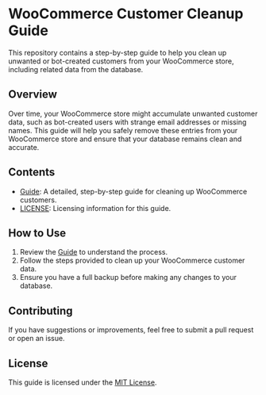 # WooCommerce Customer Cleanup Guide

This repository contains a step-by-step guide to help you clean up unwanted or bot-created customers from your WooCommerce store, including related data from the database.

## Overview

Over time, your WooCommerce store might accumulate unwanted customer data, such as bot-created users with strange email addresses or missing names. This guide will help you safely remove these entries from your WooCommerce store and ensure that your database remains clean and accurate.

## Contents

- [Guide](GUIDE.md): A detailed, step-by-step guide for cleaning up WooCommerce customers.
- [LICENSE](LICENSE.md): Licensing information for this guide.

## How to Use

1. Review the [Guide](GUIDE.md) to understand the process.
2. Follow the steps provided to clean up your WooCommerce customer data.
3. Ensure you have a full backup before making any changes to your database.

## Contributing

If you have suggestions or improvements, feel free to submit a pull request or open an issue.

## License

This guide is licensed under the [MIT License](LICENSE.md).